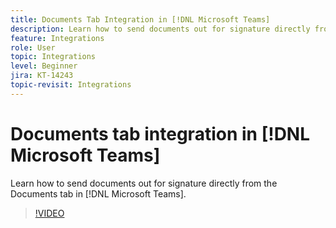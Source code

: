 ```yaml
---
title: Documents Tab Integration in [!DNL Microsoft Teams]
description: Learn how to send documents out for signature directly from the Documents tab in [!DNL Microsoft Teams]
feature: Integrations
role: User
topic: Integrations
level: Beginner
jira: KT-14243
topic-revisit: Integrations
---
```

# Documents tab integration in [!DNL Microsoft Teams]

Learn how to send documents out for signature directly from the Documents tab in [!DNL Microsoft Teams].

>[!VIDEO](https://video.tv.adobe.com/v/3425477?quality=12&learn=on&hidetitle=true)
